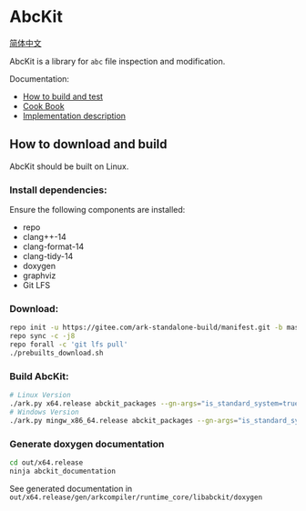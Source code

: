 # AbcKit

[简体中文](README_zh.md)

AbcKit is a library for `abc` file inspection and modification.

Documentation:

- [How to build and test](doc/how_to_build_and_test.md)
- [Cook Book](doc/mini_cookbook.md)
- [Implementation description](doc/implementation_description.md)

## How to download and build

AbcKit should be built on Linux.

### Install dependencies:

Ensure the following components are installed:
- repo
- clang++-14
- clang-format-14
- clang-tidy-14
- doxygen
- graphviz
- Git LFS

### Download:

```sh
repo init -u https://gitee.com/ark-standalone-build/manifest.git -b master
repo sync -c -j8
repo forall -c 'git lfs pull'
./prebuilts_download.sh
```

### Build AbcKit:

```sh
# Linux Version
./ark.py x64.release abckit_packages --gn-args="is_standard_system=true abckit_enable=true"
# Windows Version
./ark.py mingw_x86_64.release abckit_packages --gn-args="is_standard_system=true abckit_enable=true"
```

### Generate doxygen documentation
```sh
cd out/x64.release
ninja abckit_documentation
```

See generated documentation in `out/x64.release/gen/arkcompiler/runtime_core/libabckit/doxygen`
